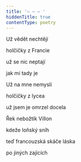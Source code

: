 ```yaml
---
title: '– – – '
hiddenTitle: true
contentType: poetry
---
```


<section>

Už vědět nechtějí

holčičky z Francie

už se nic neptají

jak mi tady je

Už na mne nemyslí

holčičky z lycea

už jsem je omrzel docela

Řek nebožtík Villon

kdeže loňský sníh

teď francouzská skáče láska

po jiných zajících

</section>
